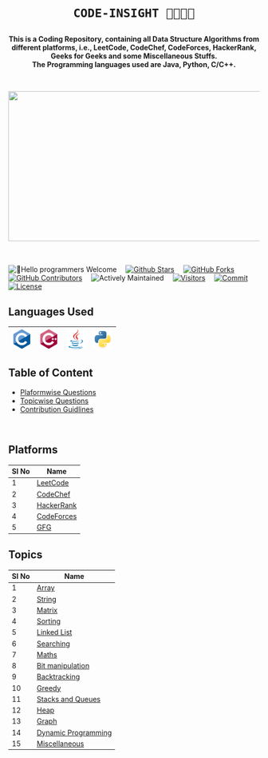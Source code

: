 # <p align="center">`CODE-INSIGHT 👩‍💻👨‍💻`</p>

<p align="center"> <strong>This is a Coding Repository, containing all Data Structure Algorithms from different platforms, i.e., LeetCode, CodeChef, CodeForces, HackerRank, Geeks for Geeks and some Miscellaneous Stuffs. </br> The Programming languages used are Java, Python, C/C++. </strong></p> <br /> 

<p align="center">
    <img width="800" height="300" src="https://miro.medium.com/max/1400/1*sV60JhlYL4IdWjcNvKTJRA.png"/>
 </p> </br>
 

![:wave:Hello programmers Welcome ](https://img.shields.io/badge/Hello,&nbsp;Programmers!-Welcome-purple.svg)&emsp;
[![Github Stars](https://img.shields.io/github/stars/C-a-thing/Code-Insight?style=social)](https://github.com/C-a-thing/Code-Insight/stargazers)&emsp;
[![GitHub Forks](https://img.shields.io/github/forks/C-a-thing/Code-Insight?style=social)](https://github.com/C-a-thing/Code-Insight/network/members)&emsp;
[![GitHub Contributors](https://img.shields.io/github/contributors/C-a-thing/Code-Insight?style=social)](https://github.com/C-a-thing/Code-Insight/graphs/contributors)&emsp;
![Actively Maintained](https://img.shields.io/badge/Maintenance%20Level-Actively%20Maintained-green.svg)&emsp;
[![Visitors](https://Visitor-badge.laobi.icu/badge?page_id=C-a-thing.Code.Insight)](https://github.com/C-a-thing/Code-Insight/graphs/traffic)&emsp;
[![Commit](https://img.shields.io/badge/Commit&nbsp;Activity-orange.svg)](https://github.com/C-a-thing/Code-Insight/graphs/commit-activity)&emsp;
[![License](https://img.shields.io/badge/License-MIT-orange.svg)](https://github.com/C-a-thing/Code-Insight/blob/main/LICENSE)&emsp;
</br>


## Languages Used
|<img src="https://raw.githubusercontent.com/devicons/devicon/master/icons/c/c-original.svg" alt="c" width="40" height="40"/> </a>|<img src="https://raw.githubusercontent.com/devicons/devicon/master/icons/cplusplus/cplusplus-original.svg" alt="cplusplus" width="40" height="40"/> </a>|<img src="https://raw.githubusercontent.com/devicons/devicon/master/icons/java/java-original.svg" alt="java" width="40" height="40"/> </a>|<img src="https://raw.githubusercontent.com/devicons/devicon/master/icons/python/python-original.svg" alt="python" width="40" height="40"/> </a>|
|---|---|---|---|

## Table of Content
- [Plaformwise Questions](/README.md/#Platforms)
- [Topicwise Questions](/README.md/#Topics)
- [Contribution Guidlines](/CONTRIBUTING.md)

<!-- <p><img align="left" src="https://github-readme-stats.vercel.app/api/top-langs?username=Code-Insight&show_icons=true&locale=en&layout=compact" alt="Code-Insight" /></p>

<p>&nbsp;<img align="center" src="https://github-readme-stats.vercel.app/api?username=Code-Insight&show_icons=true&locale=en" alt="Code-Insight" /></p>

<p><img align="center" src="https://github-readme-streak-stats.herokuapp.com/?user=Code-Insight&" alt="Code-Insight" /></p> -->
<br />

## Platforms

| **Sl No**      | **Name** |
| ----------- | ----------- |
| 1      | [LeetCode](/Leetcode/leetcodeQuestions.md)   |
| 2      | [CodeChef ](/CodeChef/codechefQuestions.md)  |
| 3      | [HackerRank](https://github.com/C-a-thing/Code-Insight/blob/main/HackerRank/hackerrankQuestions.md)|
| 4      | [CodeForces](/CodeForces/codeforcesQuestions.md) |
| 5      | [GFG ](/GFG/GFGQuestions.md)    | 


## Topics
| **Sl No**      | **Name** |
| ----------- | ----------- |
| 1      | [Array](https://github.com/C-a-thing/Code-Insight/blob/main/Topic/Array.md)   |
| 2      | [String](https://github.com/C-a-thing/Code-Insight/blob/main/Topic/String.md)   |
| 3      | [Matrix](https://github.com/C-a-thing/Code-Insight/blob/main/Topic/Matrix.md) |
| 4      | [Sorting](https://github.com/C-a-thing/Code-Insight/blob/main/Topic/Sorting.md)|
| 5      | [Linked List](https://github.com/C-a-thing/Code-Insight/blob/main/Topic/Linked%20List.md)        |
| 6      | [Searching](https://github.com/C-a-thing/Code-Insight/blob/main/Topic/Searching.md) |
| 7      | [Maths](https://github.com/C-a-thing/Code-Insight/blob/main/Topic/Maths.md) |
| 8      | [Bit manipulation](https://github.com/C-a-thing/Code-Insight/blob/main/Topic/Bit%20manipulation.md) |
| 9      | [Backtracking](https://github.com/C-a-thing/Code-Insight/blob/main/Topic/Backtracking.md) |
| 10      | [Greedy](https://github.com/C-a-thing/Code-Insight/blob/main/Topic/Greedy.md) |
| 11      | [Stacks and Queues](https://github.com/C-a-thing/Code-Insight/blob/main/Topic/Stacks%20and%20Queues.md) |
| 12      | [Heap](https://github.com/C-a-thing/Code-Insight/blob/main/Topic/Heap.md) |
| 13      | [Graph](https://github.com/C-a-thing/Code-Insight/blob/main/Topic/Graph.md) |
| 14      | [Dynamic Programming](https://github.com/C-a-thing/Code-Insight/blob/main/Topic/Dynamic%20Programming.md) |
| 15      | [Miscellaneous](https://github.com/C-a-thing/Code-Insight/blob/main/Topic/Misc.md) |




 
 
 
 
